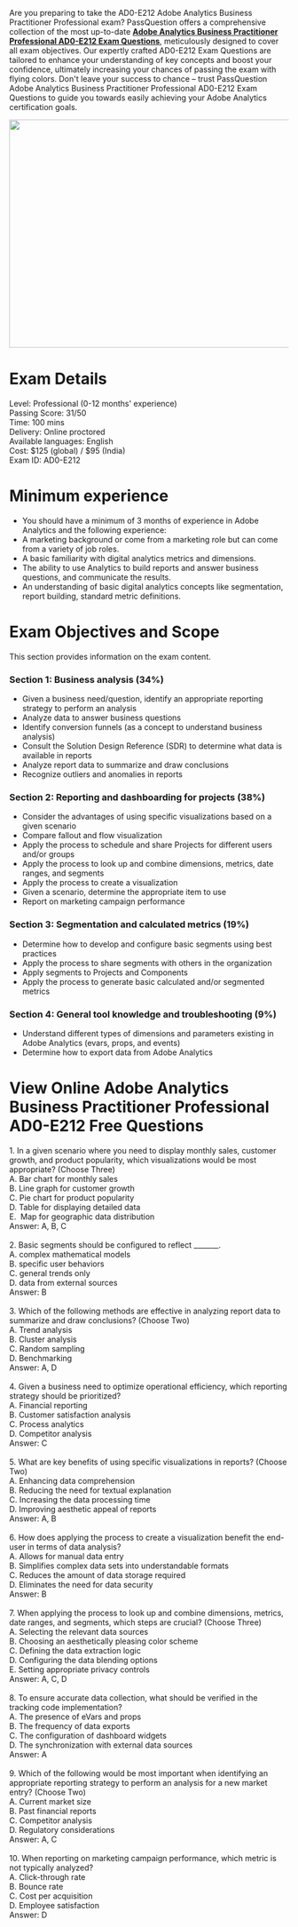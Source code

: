 <p>Are you preparing to take the AD0-E212 Adobe Analytics Business Practitioner Professional exam? PassQuestion offers a comprehensive collection of the most up-to-date <strong><a href="https://www.passquestion.com/ad0-e212.html">Adobe Analytics Business Practitioner Professional AD0-E212 Exam Questions</a></strong>, meticulously designed to cover all exam objectives. Our expertly crafted AD0-E212 Exam Questions are tailored to enhance your understanding of key concepts and boost your confidence, ultimately increasing your chances of passing the exam with flying colors. Don&#39;t leave your success to chance &ndash; trust PassQuestion Adobe Analytics Business Practitioner Professional AD0-E212 Exam Questions to guide you towards easily achieving your Adobe Analytics certification goals.</p>

<p><img alt="" src="https://www.passquestion.com/uploads/pqcom/images/20240913/53c8fd42d20f75ba661991ede97fa0f5.png" style="height:411px; width:618px" /></p>

<h1>Exam Details</h1>

<p>Level: Professional (0-12 months&#39; experience)<br />
Passing Score: 31/50<br />
Time: 100 mins<br />
Delivery: Online proctored&nbsp;<br />
Available languages: English<br />
Cost: $125 (global) / $95 (India)<br />
Exam ID: AD0-E212</p>

<h1>Minimum experience</h1>

<ul>
	<li>You should have a minimum of 3 months of experience in Adobe Analytics and the following experience:</li>
	<li>A marketing background or come from a marketing role but can come from a variety of job roles.</li>
	<li>A basic familiarity with digital analytics metrics and dimensions.</li>
	<li>The ability to use Analytics to build reports and answer business questions, and communicate the results.</li>
	<li>An understanding of basic digital analytics concepts like segmentation, report building, standard metric definitions.</li>
</ul>

<h1>Exam Objectives and Scope</h1>

<p>This section provides information on the exam content.</p>

<h3>Section 1: Business analysis (34%)</h3>

<ul>
	<li>Given a business need/question, identify an appropriate reporting strategy to perform an analysis</li>
	<li>Analyze data to answer business questions</li>
	<li>Identify conversion funnels (as a concept to understand business analysis)</li>
	<li>Consult the Solution Design Reference (SDR) to determine what data is available in reports</li>
	<li>Analyze report data to summarize and draw conclusions</li>
	<li>Recognize outliers and anomalies in reports</li>
</ul>

<h3>Section 2: Reporting and dashboarding for projects (38%)</h3>

<ul>
	<li>Consider the advantages of using specific visualizations based on a given scenario</li>
	<li>Compare fallout and flow visualization</li>
	<li>Apply the process to schedule and share Projects for different users and/or groups</li>
	<li>Apply the process to look up and combine dimensions, metrics, date ranges, and segments</li>
	<li>Apply the process to create a visualization</li>
	<li>Given a scenario, determine the appropriate item to use</li>
	<li>Report on marketing campaign performance</li>
</ul>

<h3>Section 3: Segmentation and calculated metrics (19%)</h3>

<ul>
	<li>Determine how to develop and configure basic segments using best practices</li>
	<li>Apply the process to share segments with others in the organization</li>
	<li>Apply segments to Projects and Components</li>
	<li>Apply the process to generate basic calculated and/or segmented metrics</li>
</ul>

<h3>Section 4: General tool knowledge and troubleshooting (9%)</h3>

<ul>
	<li>Understand different types of dimensions and parameters existing in Adobe Analytics (evars, props, and events)</li>
	<li>Determine how to export data from Adobe Analytics</li>
</ul>

<h1>View Online Adobe Analytics Business Practitioner Professional AD0-E212 Free Questions</h1>

<p>1. In a given scenario where you need to display monthly sales, customer growth, and product popularity, which visualizations would be most appropriate? (Choose Three)<br />
A. Bar chart for monthly sales<br />
B. Line graph for customer growth<br />
C. Pie chart for product popularity<br />
D. Table for displaying detailed data<br />
E. &nbsp;Map for geographic data distribution<br />
Answer: A, B, C<br />
&nbsp;<br />
2. Basic segments should be configured to reflect _______.<br />
A. complex mathematical models<br />
B. specific user behaviors<br />
C. general trends only<br />
D. data from external sources<br />
Answer: B<br />
&nbsp;<br />
3. Which of the following methods are effective in analyzing report data to summarize and draw conclusions? (Choose Two)<br />
A. Trend analysis<br />
B. Cluster analysis<br />
C. Random sampling<br />
D. Benchmarking<br />
Answer: A, D<br />
&nbsp;<br />
4. Given a business need to optimize operational efficiency, which reporting strategy should be prioritized?<br />
A. Financial reporting<br />
B. Customer satisfaction analysis<br />
C. Process analytics<br />
D. Competitor analysis<br />
Answer: C<br />
&nbsp;<br />
5. What are key benefits of using specific visualizations in reports? (Choose Two)<br />
A. Enhancing data comprehension<br />
B. Reducing the need for textual explanation<br />
C. Increasing the data processing time<br />
D. Improving aesthetic appeal of reports<br />
Answer: A, B<br />
&nbsp;<br />
6. How does applying the process to create a visualization benefit the end-user in terms of data analysis?<br />
A. Allows for manual data entry<br />
B. Simplifies complex data sets into understandable formats<br />
C. Reduces the amount of data storage required<br />
D. Eliminates the need for data security<br />
Answer: B<br />
&nbsp;<br />
7. When applying the process to look up and combine dimensions, metrics, date ranges, and segments, which steps are crucial? (Choose Three)<br />
A. Selecting the relevant data sources<br />
B. Choosing an aesthetically pleasing color scheme<br />
C. Defining the data extraction logic<br />
D. Configuring the data blending options<br />
E. Setting appropriate privacy controls<br />
Answer: A, C, D<br />
&nbsp;<br />
8. To ensure accurate data collection, what should be verified in the tracking code implementation?<br />
A. The presence of eVars and props<br />
B. The frequency of data exports<br />
C. The configuration of dashboard widgets<br />
D. The synchronization with external data sources<br />
Answer: A<br />
&nbsp;<br />
9. Which of the following would be most important when identifying an appropriate reporting strategy to perform an analysis for a new market entry? (Choose Two)<br />
A. Current market size<br />
B. Past financial reports<br />
C. Competitor analysis<br />
D. Regulatory considerations<br />
Answer: A, C<br />
&nbsp;<br />
10. When reporting on marketing campaign performance, which metric is not typically analyzed?<br />
A. Click-through rate<br />
B. Bounce rate<br />
C. Cost per acquisition<br />
D. Employee satisfaction<br />
Answer: D</p>
